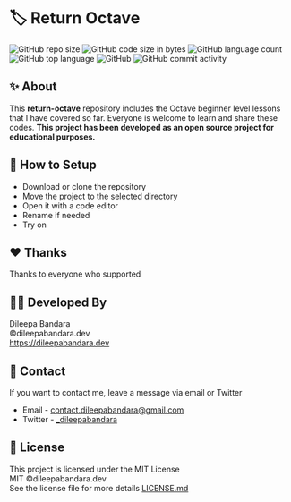 # 🏷️ Return Octave

<!-- ![octave Logo](https://img.icons8.com/color/98/000000/octave.png) -->


![GitHub repo size](https://img.shields.io/github/repo-size/dileepabandara/return-octave?color=red&label=repository%20size)
![GitHub code size in bytes](https://img.shields.io/github/languages/code-size/dileepabandara/return-octave?color=red)
![GitHub language count](https://img.shields.io/github/languages/count/dileepabandara/return-octave)
![GitHub top language](https://img.shields.io/github/languages/top/dileepabandara/return-octave)
![GitHub](https://img.shields.io/github/license/dileepabandara/return-octave?color=yellow)
![GitHub commit activity](https://img.shields.io/github/commit-activity/m/dileepabandara/return-octave?color=brightgreen&label=commits)

## ✨ About

This **return-octave** repository includes the Octave beginner level lessons that I have covered so far. Everyone is welcome to learn and share these codes. **This project has been developed as an open source project for educational purposes.**

## 🍃 How to Setup

- Download or clone the repository
- Move the project to the selected directory
- Open it with a code editor
- Rename if needed
- Try on

## ❤️ Thanks

Thanks to everyone who supported

## 👨‍💻 Developed By

Dileepa Bandara  
©dileepabandara.dev  
<https://dileepabandara.dev>

## 💬 Contact

If you want to contact me, leave a message via email or Twitter

- Email - <contact.dileepabandara@gmail.com>
- Twitter - [_dileepabandara](https://twitter.com/_dileepabandara)

## 📜 License

This project is licensed under the MIT License  
MIT ©dileepabandara.dev  
See the license file for more details [LICENSE.md](https://github.com/dileepabandara/return-octave/blob/main/LICENSE)
